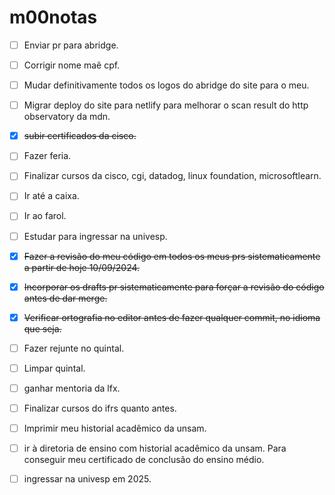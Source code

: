 # m00notas

- [ ] Enviar pr para abridge.
- [ ] Corrigir nome maẽ cpf.
- [ ] Mudar definitivamente todos os logos do abridge do site para o meu.
- [ ] Migrar deploy do site para netlify para melhorar o scan result do http observatory da mdn.
- [X] ~~subir certificados da cisco.~~
- [ ] Fazer feria.
- [ ] Finalizar cursos da cisco, cgi, datadog, linux foundation, microsoftlearn.
- [ ] Ir até a caixa.
- [ ] Ir ao farol.
- [ ] Estudar para ingressar na univesp.
- [X] ~~Fazer a revisão do meu código em todos os meus prs sistematicamente a partir de hoje 10/09/2024.~~
- [X] ~~Incorporar os drafts pr sistematicamente para forçar a revisão do código antes de dar merge.~~
- [X] ~~Verificar ortografia no editor antes de fazer qualquer commit, no idioma que seja.~~
- [ ] Fazer rejunte no quintal.
- [ ] Limpar quintal.
- [ ] ganhar mentoria da lfx.
- [ ] Finalizar cursos do ifrs quanto antes.
- [ ] Imprimir meu historial acadêmico da unsam.
- [ ] ir à diretoria de ensino com historial acadêmico da unsam. Para conseguir meu certificado de conclusão do ensino médio.
- [ ] ingressar na univesp em 2025.
      
